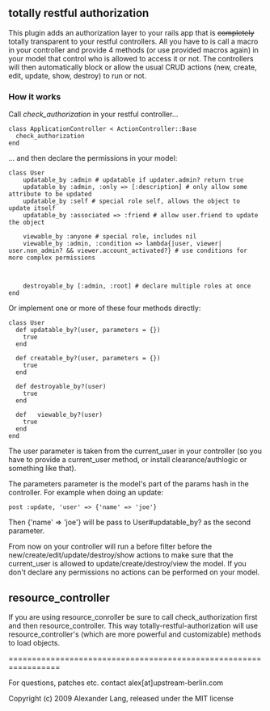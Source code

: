 ## totally restful authorization

This plugin adds an authorization layer to your rails app that is <del>completely</del> totally transparent to your restful controllers. All you have to is call a macro in your controller and provide 4 methods (or use provided macros again) in your model that control who is allowed to access it or not. The controllers will then automatically block or allow the usual CRUD actions (new, create, edit, update, show, destroy) to run or not.

### How it works

Call _check_authorization_ in your restful controller...

    class ApplicationController < ActionController::Base
      check_authorization
    end

... and then declare the permissions in your model:

    class User
    	updatable_by :admin # updatable if updater.admin? return true
    	updatable_by :admin, :only => [:description] # only allow some attribute to be updated
    	updatable_by :self # special role self, allows the object to update itself
    	updatable_by :associated => :friend # allow user.friend to update the object
	
    	viewable_by :anyone # special role, includes nil
    	viewable_by :admin, :condition => lambda{|user, viewer| user.non_admin? && viewer.account_activated?} # use conditions for more complex permissions
	
	
	
    	destroyable_by [:admin, :root] # declare multiple roles at once
    end

Or implement one or more of these four methods directly:

    class User
      def updatable_by?(user, parameters = {})
        true
      end
  
      def creatable_by?(user, parameters = {})
        true
      end
  
      def destroyable_by?(user)
        true
      end
  
      def	viewable_by?(user)
        true
      end
    end

The user parameter is taken from the current_user in your controller (so you have to provide a current_user method, or install clearance/authlogic or something like that).

The parameters parameter is the model's part of the params hash in the controller. For example when doing an update:

    post :update, 'user' => {'name' => 'joe'}
    
Then {'name' => 'joe'} will be pass to User#updatable_by? as the second parameter.


From now on your controller will run a before filter before the new/create/edit/update/destroy/show actions to make sure that the current_user is allowed to update/create/destroy/view the model. If you don't declare any permissions no actions can be performed on your model.

## resource_controller

If you are using resource_conroller be sure to call check_authorization first and then resource_controller. This way totally-restful-authorization will use resource_controller's (which are more powerful and customizable) methods to load objects.

=================================================================

For questions, patches etc. contact alex[at]upstream-berlin.com

Copyright (c) 2009 Alexander Lang, released under the MIT license

